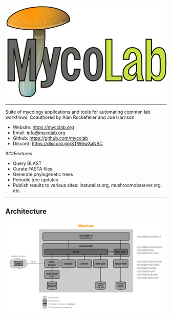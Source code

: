 ![architecture](images/logo-s.png)  

----
Suite of mycology applications and tools for automating common lab workflows.
Coauthored by Alan Rockefeller and Joe Harrison.

- Website: https://mycolab.org
- Email: <info@mycolab.org>
- Github: https://github.com/mycolab
- Discord: https://discord.gg/STW6wXaNBC

###Features

- Query BLAST
- Curate FASTA files
- Generate phylogenetic trees
- Periodic tree updates
- Publish results to various sites: inaturalist.org, mushroomobserver.org, etc.
----
## Architecture
![architecture](images/architecture.png)